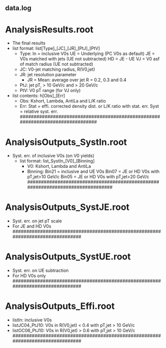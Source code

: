 ## data.log ##

# AnalysisResults.root

- The final results
- list format: list[Type]\_[JC]\_[JR]\_[PtJ]\_[PtV]
  - Type: In = inclusive V0s
          UE = Underlying (PC V0s as default)
          JE = V0s matched with jets (UE not subtracted)
          HD = JE - UE
          VJ = V0 asf of match radius (UE not subtracted)
  - JC: V0-jet matching radius, R(V0,jet)
  - JR: jet resolution parameter
    -  JR = Mean: average over jet R = 0.2, 0.3 and 0.4
  - PtJ: jet pT, > 10 GeV/c and > 20 GeV/c
  - PtV: V0 pT range (for VJ only)
- list contents: h[Obs]\_[Err]
  - Obs: Kshort, Lambda, AntiLa and L/K ratio
  - Err: Stat = effi. corrected density dist. or L/K ratio with stat. err.
         Syst = relative syst. err.
###############################################################################

# AnalysisOutputs\_SystIn.root

- Syst. err. of inclusive V0s (on V0 yields)
  - list format: list\_SystIn\_[V0]\_[Binning]
    - V0: Kshort, Lambda and AntiLa
    - Binning: Bin21 = inclusive and UE V0s
               Bin07 = JE or HD V0s with pT,jet>10 GeV/c
               Bin05 = JE or HD V0s with pT,jet>20 GeV/c
###############################################################################

# AnalysisOutputs\_SystJE.root

- Syst. err. on jet pT scale
- For JE and HD V0s
###############################################################################

# AnalysisOutputs\_SystUE.root

- Syst. err. on UE subtraction
- For HD V0s only
###############################################################################

# AnalysisOutputs\_Effi.root

- listIn: inclusive V0s
- listJC04\_PtJ10: V0s in R(V0,jet) < 0.4 with pT,jet > 10 GeV/c
- listOC06\_PtJ10: V0s in R(V0,jet) > 0.6 with pT,jet > 10 GeV/c
###############################################################################
